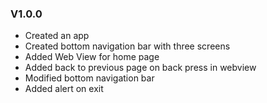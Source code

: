 ### V1.0.0

- Created an app
- Created bottom navigation bar with three screens
- Added Web View for home page
- Added back to previous page on back press in webview
- Modified bottom navigation bar
- Added alert on exit
